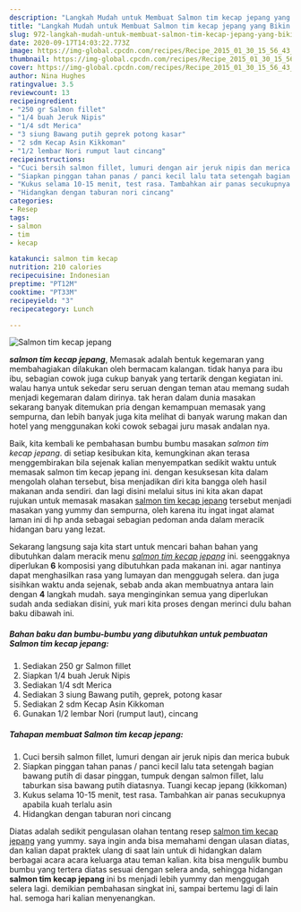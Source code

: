 ```yaml
---
description: "Langkah Mudah untuk Membuat Salmon tim kecap jepang yang Bikin Ngiler"
title: "Langkah Mudah untuk Membuat Salmon tim kecap jepang yang Bikin Ngiler"
slug: 972-langkah-mudah-untuk-membuat-salmon-tim-kecap-jepang-yang-bikin-ngiler
date: 2020-09-17T14:03:22.773Z
image: https://img-global.cpcdn.com/recipes/Recipe_2015_01_30_15_56_43_194_6e2338d449a875c2eece/751x532cq70/salmon-tim-kecap-jepang-foto-resep-utama.jpg
thumbnail: https://img-global.cpcdn.com/recipes/Recipe_2015_01_30_15_56_43_194_6e2338d449a875c2eece/751x532cq70/salmon-tim-kecap-jepang-foto-resep-utama.jpg
cover: https://img-global.cpcdn.com/recipes/Recipe_2015_01_30_15_56_43_194_6e2338d449a875c2eece/751x532cq70/salmon-tim-kecap-jepang-foto-resep-utama.jpg
author: Nina Hughes
ratingvalue: 3.5
reviewcount: 13
recipeingredient:
- "250 gr Salmon fillet"
- "1/4 buah Jeruk Nipis"
- "1/4 sdt Merica"
- "3 siung Bawang putih geprek potong kasar"
- "2 sdm Kecap Asin Kikkoman"
- "1/2 lembar Nori rumput laut cincang"
recipeinstructions:
- "Cuci bersih salmon fillet, lumuri dengan air jeruk nipis dan merica bubuk"
- "Siapkan pinggan tahan panas / panci kecil lalu tata setengah bagian bawang putih di dasar pinggan, tumpuk dengan salmon fillet, lalu taburkan sisa bawang putih diatasnya. Tuangi kecap jepang (kikkoman)"
- "Kukus selama 10-15 menit, test rasa. Tambahkan air panas secukupnya apabila kuah terlalu asin"
- "Hidangkan dengan taburan nori cincang"
categories:
- Resep
tags:
- salmon
- tim
- kecap

katakunci: salmon tim kecap 
nutrition: 210 calories
recipecuisine: Indonesian
preptime: "PT12M"
cooktime: "PT33M"
recipeyield: "3"
recipecategory: Lunch

---
```



![Salmon tim kecap jepang](https://img-global.cpcdn.com/recipes/Recipe_2015_01_30_15_56_43_194_6e2338d449a875c2eece/751x532cq70/salmon-tim-kecap-jepang-foto-resep-utama.jpg)

<b><i>salmon tim kecap jepang</i></b>, Memasak adalah bentuk kegemaran yang membahagiakan dilakukan oleh bermacam kalangan. tidak hanya para ibu ibu, sebagian cowok juga cukup banyak yang tertarik dengan kegiatan ini. walau hanya untuk sekedar seru seruan dengan teman atau memang sudah menjadi kegemaran dalam dirinya. tak heran dalam dunia masakan sekarang banyak ditemukan pria dengan kemampuan memasak yang sempurna, dan lebih banyak juga kita melihat di banyak warung makan dan hotel yang menggunakan koki cowok sebagai juru masak andalan nya.



Baik, kita kembali ke pembahasan bumbu bumbu masakan <i>salmon tim kecap jepang</i>. di setiap kesibukan kita, kemungkinan akan terasa menggembirakan bila sejenak kalian menyempatkan sedikit waktu untuk memasak salmon tim kecap jepang ini. dengan kesuksesan kita dalam mengolah olahan tersebut, bisa menjadikan diri kita bangga oleh hasil makanan anda sendiri. dan lagi disini melalui situs ini kita akan dapat rujukan untuk memasak masakan <u>salmon tim kecap jepang</u> tersebut menjadi masakan yang yummy dan sempurna, oleh karena itu ingat ingat alamat laman ini di hp anda sebagai sebagian pedoman anda dalam meracik hidangan baru yang lezat.


Sekarang langsung saja kita start untuk mencari bahan bahan yang dibutuhkan dalam meracik menu <u><i>salmon tim kecap jepang</i></u> ini. seenggaknya diperlukan <b>6</b> komposisi yang dibutuhkan pada makanan ini. agar nantinya dapat menghasilkan rasa yang lumayan dan menggugah selera. dan juga sisihkan waktu anda sejenak, sebab anda akan membuatnya antara lain dengan <b>4</b> langkah mudah. saya menginginkan semua yang diperlukan sudah anda sediakan disini, yuk mari kita proses dengan merinci dulu bahan baku dibawah ini.

<!--inarticleads1-->

##### Bahan baku dan bumbu-bumbu yang dibutuhkan untuk pembuatan Salmon tim kecap jepang:

1. Sediakan 250 gr Salmon fillet
1. Siapkan 1/4 buah Jeruk Nipis
1. Sediakan 1/4 sdt Merica
1. Sediakan 3 siung Bawang putih, geprek, potong kasar
1. Sediakan 2 sdm Kecap Asin Kikkoman
1. Gunakan 1/2 lembar Nori (rumput laut), cincang




<!--inarticleads2-->

##### Tahapan membuat Salmon tim kecap jepang:

1. Cuci bersih salmon fillet, lumuri dengan air jeruk nipis dan merica bubuk
1. Siapkan pinggan tahan panas / panci kecil lalu tata setengah bagian bawang putih di dasar pinggan, tumpuk dengan salmon fillet, lalu taburkan sisa bawang putih diatasnya. Tuangi kecap jepang (kikkoman)
1. Kukus selama 10-15 menit, test rasa. Tambahkan air panas secukupnya apabila kuah terlalu asin
1. Hidangkan dengan taburan nori cincang




Diatas adalah sedikit pengulasan olahan tentang resep <u>salmon tim kecap jepang</u> yang yummy. saya ingin anda bisa memahami dengan ulasan diatas, dan kalian dapat praktek ulang di saat lain untuk di hidangkan dalam berbagai acara acara keluarga atau teman kalian. kita bisa mengulik bumbu bumbu yang tertera diatas sesuai dengan selera anda, sehingga hidangan <b>salmon tim kecap jepang</b> ini bs menjadi lebih yummy dan menggugah selera lagi. demikian pembahasan singkat ini, sampai bertemu lagi di lain hal. semoga hari kalian menyenangkan.
